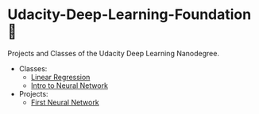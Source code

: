 # Udacity-Deep-Learning-Foundation :construction:
Projects and Classes of the Udacity Deep Learning Nanodegree.  
  * Classes:  
     * [Linear Regression](Classes/siraj-regression)  
     * [Intro to Neural Network]()  
  * Projects:  
     * [First Neural Network](Projects/first-neural-network)  
  
